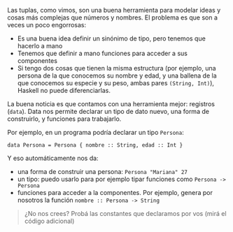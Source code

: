 Las tuplas, como vimos, son una buena herramienta para modelar ideas y cosas más complejas que números y nombres. El problema es que son a veces un poco engorrosas: 

* Es una buena idea definir un sinónimo de tipo, pero tenemos que hacerlo a mano
* Tenemos que definir a mano funciones para acceder a sus componentes
* Si tengo dos cosas que tienen la misma estructura (por ejemplo, una persona de la que conocemos su nombre y edad, y una ballena de la que conocemos su especie y su peso, ambas pares `(String, Int)`), Haskell no puede diferenciarlas. 

La buena noticia es que contamos con una herramienta mejor: registros (`data`). Data nos permite declarar un tipo de dato nuevo, una forma de construirlo, y funciones para trabajarlo. 

Por ejemplo, en un programa podría declarar un tipo `Persona`: 

```
data Persona = Persona { nombre :: String, edad :: Int }
```

Y eso automáticamente nos da: 

* una forma de construir una persona: `Persona "Mariana" 27` 
* un tipo: puedo usarlo para por ejemplo tipar funciones como `Persona -> Persona`
* funciones para acceder a la componentes. Por ejemplo, genera por nosotros la función `nombre :: Persona -> String`

> ¿No nos crees? Probá las constantes que declaramos por vos (mirá el código adicional)
